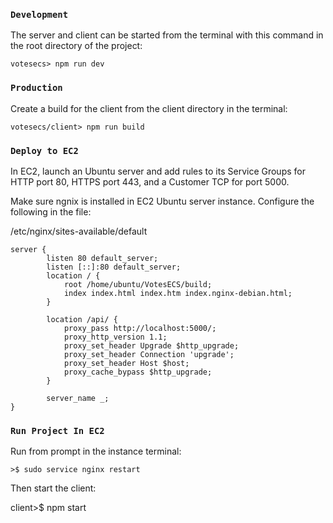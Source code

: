 ### `Development`

The server and client can be started from the terminal with this command in the root directory of the project:

```
votesecs> npm run dev
```

### `Production`

Create a build for the client from the client directory in the terminal:

```
votesecs/client> npm run build
```

### `Deploy to EC2`

In EC2, launch an Ubuntu server and add rules to its Service Groups for HTTP port 80, HTTPS port 443, and a Customer TCP for port 5000.

Make sure ngnix is installed in EC2 Ubuntu server instance.  Configure the following in the file:

/etc/nginx/sites-available/default

```
server {
        listen 80 default_server;
        listen [::]:80 default_server;
        location / {
            root /home/ubuntu/VotesECS/build;
            index index.html index.htm index.nginx-debian.html;
        }

        location /api/ {
            proxy_pass http://localhost:5000/;
            proxy_http_version 1.1;
            proxy_set_header Upgrade $http_upgrade;
            proxy_set_header Connection 'upgrade';
            proxy_set_header Host $host;
            proxy_cache_bypass $http_upgrade;
        }

        server_name _;
}
```

### `Run Project In EC2`

Run from prompt in the instance terminal:

```
>$ sudo service nginx restart
```

Then start the client:

client>$ npm start

